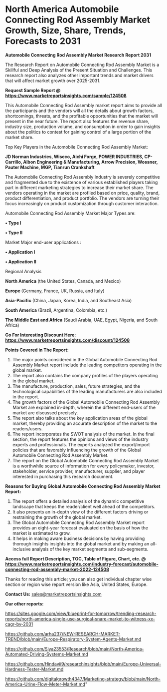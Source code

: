 # North America Automobile Connecting Rod Assembly Market Growth, Size, Share, Trends, Forecasts to 2031

<strong>Automobile Connecting Rod Assembly Market Research Report 2031</strong>

The Research Report on Automobile Connecting Rod Assembly Market is a Skillful and Deep Analysis of the Present Situation and Challenges. This research report also analyzes other important trends and market drivers that will affect market growth over 2025-2031.

<strong>Request Sample Report @ <a href=https://www.marketreportsinsights.com/sample/124508>https://www.marketreportsinsights.com/sample/124508</a></strong>

This Automobile Connecting Rod Assembly market report aims to provide all the participants and the vendors will all the details about growth factors, shortcomings, threats, and the profitable opportunities that the market will present in the near future. The report also features the revenue share, industry size, production volume, and consumption in order to gain insights about the politics to contest for gaining control of a large portion of the market share.

Top Key Players in the Automobile Connecting Rod Assembly Market:

<strong>JD Norman Industries, Wiseco, Aichi Forge, POWER INDUSTRIES, CP-Carrillo, Albon Engineering & Manufacturing, Arrow Precision, Wossner, Pauter Machine, MGP, Tianrun Crankshaft</strong>

The Automobile Connecting Rod Assembly Industry is severely competitive and fragmented due to the existence of various established players taking part in different marketing strategies to increase their market share. The vendors operating in the market are profiled based on price, quality, brand, product differentiation, and product portfolio. The vendors are turning their focus increasingly on product customization through customer interaction.

Automobile Connecting Rod Assembly Market Major Types are:

<strong>• Type I

• Type II</strong>

Market Major end-user applications :

<strong>• Application I

• Application II</strong>

Regional Analysis

</u><strong><b>North America</b></strong> (the United States, Canada, and Mexico)

<strong><b>Europe </b></strong>(Germany, France, UK, Russia, and Italy)

<strong><b>Asia-Pacific</b></strong> (China, Japan, Korea, India, and Southeast Asia)

<strong><b>South America</b></strong> (Brazil, Argentina, Colombia, etc.)

<strong><b>The Middle East and Africa</b></strong> (Saudi Arabia, UAE, Egypt, Nigeria, and South Africa)

<strong>Go For Interesting Discount Here: <a href=https://www.marketreportsinsights.com/discount/124508>https://www.marketreportsinsights.com/discount/124508</a></strong>

<strong>Points Covered in The Report:</strong>
<ol>
  <li>The major points considered in the Global Automobile Connecting Rod Assembly Market report include the leading competitors operating in the global market.</li>
  <li>The report also contains the company profiles of the players operating in the global market.</li>
  <li>The manufacture, production, sales, future strategies, and the technological capabilities of the leading manufacturers are also included in the report.</li>
  <li>The growth factors of the Global Automobile Connecting Rod Assembly Market are explained in-depth, wherein the different end-users of the market are discussed precisely.</li>
  <li>The report also talks about the key application areas of the global market, thereby providing an accurate description of the market to the readers/users.</li>
  <li>The report incorporates the SWOT analysis of the market. In the final section, the report features the opinions and views of the industry experts and professionals. The experts analyzed the export/import policies that are favorably influencing the growth of the Global Automobile Connecting Rod Assembly Market.</li>
  <li>The report on the Global Automobile Connecting Rod Assembly Market is a worthwhile source of information for every policymaker, investor, stakeholder, service provider, manufacturer, supplier, and player interested in purchasing this research document.</li>
</ol>
<strong>Reasons for Buying Global Automobile Connecting Rod Assembly Market Report:</strong>

<ol>
  <li>The report offers a detailed analysis of the dynamic competitive landscape that keeps the reader/client well ahead of the competitors.</li>
  <li>It also presents an in-depth view of the different factors driving or restraining the growth of the global market.</li>
  <li>The Global Automobile Connecting Rod Assembly Market report provides an eight-year forecast evaluated on the basis of how the market is estimated to grow.</li>
  <li>It helps in making aware business decisions by having providing thorough insights insights into the global market and by making an all-inclusive analysis of the key market segments and sub-segments.</li>
</ol>
<strong>Access full Report Description, TOC, Table of Figure, Chart, etc. @ <a href=https://www.marketreportsinsights.com/industry-forecast/automobile-connecting-rod-assembly-market-2022-124508>https://www.marketreportsinsights.com/industry-forecast/automobile-connecting-rod-assembly-market-2022-124508</a></strong>


Thanks for reading this article; you can also get individual chapter wise section or region wise report version like Asia, United States, Europe.

<strong>Contact Us:</strong>
sales@marketreportsinsights.com

<strong>Our other reports:</strong>

<a href=https://sites.google.com/view/blueprint-for-tomorrow/trending-research-reports/north-america-single-use-surgical-snare-market-to-witness-xx-cagr-by-2031>https://sites.google.com/view/blueprint-for-tomorrow/trending-research-reports/north-america-single-use-surgical-snare-market-to-witness-xx-cagr-by-2031</a>

<a href=https://github.com/arha237/NEW-RESEARCH-MARKET-TREND/blob/main/Europe-Respiratory-System-Agents-Market.md>https://github.com/arha237/NEW-RESEARCH-MARKET-TREND/blob/main/Europe-Respiratory-System-Agents-Market.md</a>

<a href=https://github.com/Siya23553/Research/blob/main/North-America-Automated-Driving-Systems-Market.md>https://github.com/Siya23553/Research/blob/main/North-America-Automated-Driving-Systems-Market.md</a>

<a href=https://github.com/Hindavii9/researchinsights/blob/main/Europe-Universal-Hardness-Tester-Market.md>https://github.com/Hindavii9/researchinsights/blob/main/Europe-Universal-Hardness-Tester-Market.md</a>

<a href=https://github.com/digitalgrowth4347/Marketing-strategy/blob/main/North-America-Urine-Flow-Meter-Market.md>https://github.com/digitalgrowth4347/Marketing-strategy/blob/main/North-America-Urine-Flow-Meter-Market.md</a>"
